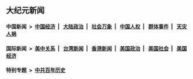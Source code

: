 ## 大纪元新闻

#### 中国新闻 &nbsp;>&nbsp; [中国经济](indexes/ncid283/README.md?08261645) &nbsp;| &nbsp; [大陆政治](indexes/ncid277/README.md?08261645) &nbsp;| &nbsp; [社会万象](indexes/ncid282/README.md?08261645) &nbsp;| &nbsp; [中国人权](indexes/ncid278/README.md?08261645) &nbsp;| &nbsp; [群体事件](indexes/ncid279/README.md?08261645) &nbsp;| &nbsp; [天灾人祸](indexes/ncid280/README.md?08261645)

#### 国际新闻 &nbsp;>&nbsp; [美中关系](indexes/nf1412576/README.md?08261645) &nbsp;| &nbsp; [台湾新闻](indexes/ncid1349361/README.md?08261645) &nbsp;| &nbsp; [香港新闻](indexes/ncid1349362/README.md?08261645) &nbsp;| &nbsp; [美国政治](indexes/ncid1078159/README.md?08261645) &nbsp;| &nbsp; [美国社会](indexes/ncid1078160/README.md?08261645) &nbsp;| &nbsp; [美国经济](indexes/ncid1078158/README.md?08261645)

#### 特别专题 &nbsp;>&nbsp; [中共百年历史](https://github.com/epoch-news/epoch-special/blob/master/README.md?08261645)  
